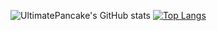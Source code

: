 ![UltimatePancake's GitHub stats](https://github-readme-stats.vercel.app/api?username=pgaetani&show_icons=true&theme=synthwave&rank_icon=github)
[![Top Langs](https://github-readme-stats.vercel.app/api/top-langs/?username=pgaetani&theme=synthwave&layout=donut)](https://github.com/pgaetani/github-readme-stats)
